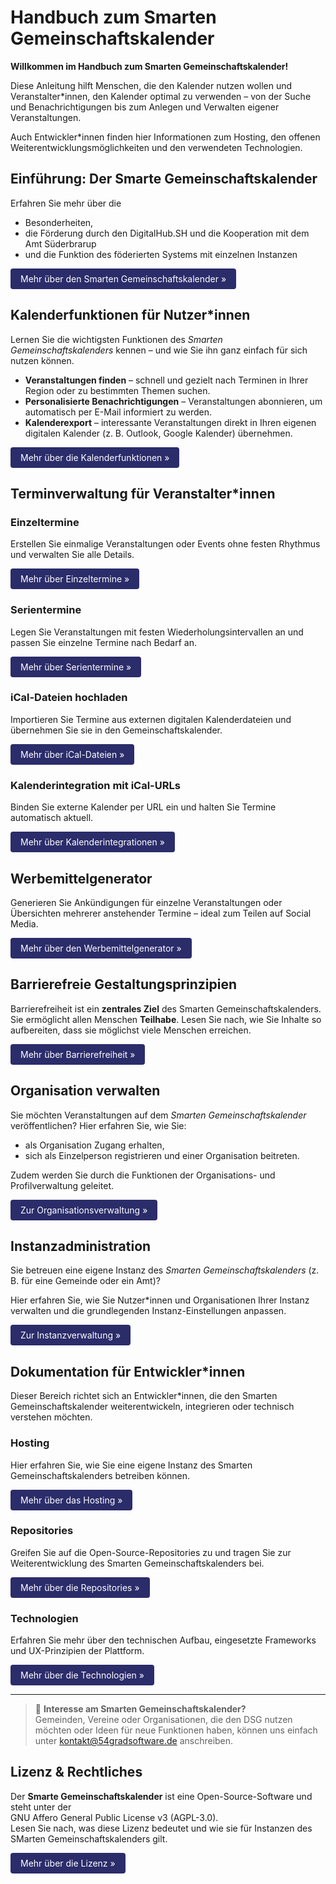 # Handbuch zum Smarten Gemeinschaftskalender

**Willkommen im Handbuch zum Smarten Gemeinschaftskalender!**

Diese Anleitung hilft Menschen, die den Kalender nutzen wollen und Veranstalter*innen, den Kalender optimal zu verwenden – von der Suche und Benachrichtigungen bis zum Anlegen und Verwalten eigener Veranstaltungen.

Auch Entwickler*innen finden hier Informationen zum Hosting, den offenen Weiterentwicklungsmöglichkeiten und den verwendeten Technologien.

## Einführung: Der Smarte Gemeinschaftskalender

Erfahren Sie mehr über die  
* Besonderheiten,
* die Förderung durch den DigitalHub.SH und die Kooperation mit dem Amt Süderbrarup
* und die Funktion des föderierten Systems mit einzelnen Instanzen

<a href="Einführung/" style="
  display:inline-block;
  padding:8px 16px;
  background-color:#2b2c6a;
  color:white;
  text-decoration:none;
  border-radius:4px;">Mehr über den Smarten Gemeinschaftskalender »
</a>

## Kalenderfunktionen für Nutzer*innen
Lernen Sie die wichtigsten Funktionen des *Smarten Gemeinschaftskalenders* kennen – und wie Sie ihn ganz einfach für sich nutzen können.

- **Veranstaltungen finden** – schnell und gezielt nach Terminen in Ihrer Region oder zu bestimmten Themen suchen.
- **Personalisierte Benachrichtigungen** – Veranstaltungen abonnieren, um automatisch per E-Mail informiert zu werden.
- **Kalenderexport** – interessante Veranstaltungen direkt in Ihren eigenen digitalen Kalender (z. B. Outlook, Google Kalender) übernehmen.

<a href="DSG%20Funktionen/" style="
  display:inline-block;
  padding:8px 16px;
  background-color:#2b2c6a;
  color:white;
  text-decoration:none;
  border-radius:4px;">Mehr über die Kalenderfunktionen »
</a>


## Terminverwaltung für Veranstalter*innen
### Einzeltermine
Erstellen Sie einmalige Veranstaltungen oder Events ohne festen Rhythmus und verwalten Sie alle Details.

<a href="Terminverwaltung/Einzeltermine/" style="
  display:inline-block;
  padding:8px 16px;
  background-color:#2b2c6a;
  color:white;
  text-decoration:none;
  border-radius:4px;">Mehr über Einzeltermine »
</a>

### Serientermine

Legen Sie Veranstaltungen mit festen Wiederholungsintervallen an und passen Sie einzelne Termine nach Bedarf an.

<a href="Terminverwaltung/Serientermine/" style="
  display:inline-block;
  padding:8px 16px;
  background-color:#2b2c6a;
  color:white;
  text-decoration:none;
  border-radius:4px;">Mehr über Serientermine »
</a>

### iCal-Dateien hochladen 

Importieren Sie Termine aus externen digitalen Kalenderdateien und übernehmen Sie sie in den Gemeinschaftskalender.

<a href="Terminverwaltung/iCal-Dateien/" style="
  display:inline-block;
  padding:8px 16px;
  background-color:#2b2c6a;
  color:white;
  text-decoration:none;
  border-radius:4px;">Mehr über iCal-Dateien »
</a>

### Kalenderintegration mit iCal-URLs

Binden Sie externe Kalender per URL ein und halten Sie Termine automatisch aktuell.

<a href="Terminverwaltung/Kalenderintegration/" style="
  display:inline-block;
  padding:8px 16px;
  background-color:#2b2c6a;
  color:white;
  text-decoration:none;
  border-radius:4px;">Mehr über Kalenderintegrationen »
</a>

## Werbemittelgenerator

Generieren Sie Ankündigungen für einzelne Veranstaltungen oder Übersichten mehrerer anstehender Termine – ideal zum Teilen auf Social Media.

<a href="Werbemittelgenerator/" style="
  display:inline-block;
  padding:8px 16px;
  background-color:#2b2c6a;
  color:white;
  text-decoration:none;
  border-radius:4px;">Mehr über den Werbemittelgenerator »
</a>

## Barrierefreie Gestaltungsprinzipien

Barrierefreiheit ist ein **zentrales Ziel** des Smarten Gemeinschaftskalenders. Sie ermöglicht allen Menschen **Teilhabe**.
Lesen Sie nach, wie Sie Inhalte so aufbereiten, dass sie möglichst viele Menschen erreichen.

<a href="Barrierefreiheit/" style="
  display:inline-block;
  padding:8px 16px;
  background-color:#2b2c6a;
  color:white;
  text-decoration:none;
  border-radius:4px;">Mehr über Barrierefreiheit »
</a>

## Organisation verwalten

Sie möchten Veranstaltungen auf dem *Smarten Gemeinschaftskalender* veröffentlichen?
Hier erfahren Sie, wie Sie:
- als Organisation Zugang erhalten,
- sich als Einzelperson registrieren und einer Organisation beitreten.  

Zudem werden Sie durch die Funktionen der Organisations- und Profilverwaltung geleitet.

<a href="./Terminverwaltung/Organisation/" style="
  display:inline-block;
  padding:8px 16px;
  background-color:#2b2c6a;
  color:white;
  text-decoration:none;
  border-radius:4px;">Zur Organisationsverwaltung »</a>

## Instanzadministration

Sie betreuen eine eigene Instanz des *Smarten Gemeinschaftskalenders* (z. B. für eine Gemeinde oder ein Amt)?  

Hier erfahren Sie, wie Sie Nutzer*innen und Organisationen Ihrer Instanz verwalten und die grundlegenden Instanz-Einstellungen anpassen.

<a href="./Terminverwaltung/Instanz/" style="
  display:inline-block;
  padding:8px 16px;
  background-color:#2b2c6a;
  color:white;
  text-decoration:none;
  border-radius:4px;">Zur Instanzverwaltung »</a>

## Dokumentation für Entwickler*innen

Dieser Bereich richtet sich an Entwickler*innen, die den Smarten Gemeinschaftskalender weiterentwickeln, integrieren oder technisch verstehen möchten. 

### Hosting

Hier erfahren Sie, wie Sie eine eigene Instanz des Smarten Gemeinschaftskalenders betreiben können.

<a href="/Entwicklungsbereich/Hosting/" style="
  display:inline-block;
  padding:8px 16px;
  background-color:#2b2c6a;
  color:white;
  text-decoration:none;
  border-radius:4px;"> Mehr über das Hosting »
</a>

### Repositories
Greifen Sie auf die Open-Source-Repositories zu und tragen Sie zur Weiterentwicklung des Smarten Gemeinschaftskalenders bei.

<a href="/Entwicklungsbereich/Repositories/" style="
  display:inline-block;
  padding:8px 16px;
  background-color:#2b2c6a;
  color:white;
  text-decoration:none;
  border-radius:4px;"> Mehr über die Repositories »
</a>


### Technologien

Erfahren Sie mehr über den technischen Aufbau, eingesetzte Frameworks und UX-Prinzipien der Plattform.

<a href="/Entwicklungsbereich/Technologien/" style="
  display:inline-block;
  padding:8px 16px;
  background-color:#2b2c6a;
  color:white;
  text-decoration:none;
  border-radius:4px;"> Mehr über die Technologien »
</a>

---

> 💌 **Interesse am Smarten Gemeinschaftskalender?**  
> Gemeinden, Vereine oder Organisationen, die den DSG nutzen möchten oder Ideen für neue Funktionen haben, können uns einfach unter [kontakt@54gradsoftware.de](mailto:kontakt@54gradsoftware.de) anschreiben.

## Lizenz & Rechtliches

Der **Smarte Gemeinschaftskalender** ist eine Open-Source-Software und steht unter der  
GNU Affero General Public License v3 (AGPL-3.0).  
Lesen Sie nach, was diese Lizenz bedeutet und wie sie für Instanzen des SMarten Gemeinschaftskalenders gilt.

<a href="Lizenz/" style="
  display:inline-block;
  padding:8px 16px;
  background-color:#2b2c6a;
  color:white;
  text-decoration:none;
  border-radius:4px;">Mehr über die Lizenz »</a>